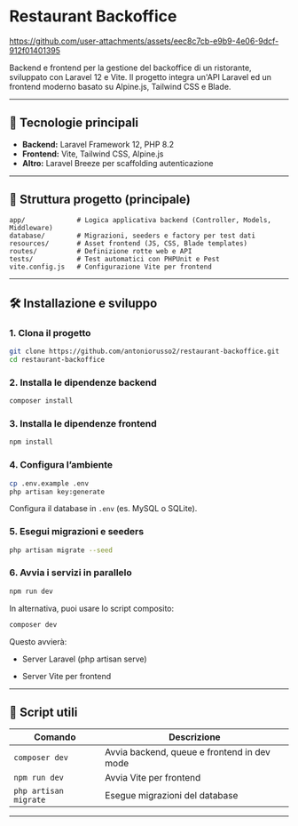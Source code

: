 # Restaurant Backoffice

https://github.com/user-attachments/assets/eec8c7cb-e9b9-4e06-9dcf-912f01401395

Backend e frontend per la gestione del backoffice di un ristorante, sviluppato con Laravel 12 e Vite. Il progetto integra un'API Laravel ed un frontend moderno basato su Alpine.js, Tailwind CSS e Blade.

---

## 🚀 Tecnologie principali

-   **Backend:** Laravel Framework 12, PHP 8.2
-   **Frontend:** Vite, Tailwind CSS, Alpine.js
-   **Altro:** Laravel Breeze per scaffolding autenticazione

---

## 📁 Struttura progetto (principale)

```
app/             # Logica applicativa backend (Controller, Models, Middleware)
database/        # Migrazioni, seeders e factory per test dati
resources/       # Asset frontend (JS, CSS, Blade templates)
routes/          # Definizione rotte web e API
tests/           # Test automatici con PHPUnit e Pest
vite.config.js   # Configurazione Vite per frontend
```

---

## 🛠️ Installazione e sviluppo

### 1. Clona il progetto

```bash
git clone https://github.com/antoniorusso2/restaurant-backoffice.git
cd restaurant-backoffice
```

### 2. Installa le dipendenze backend

```bash
composer install
```

### 3. Installa le dipendenze frontend

```bash
npm install
```

### 4. Configura l’ambiente

```bash
cp .env.example .env
php artisan key:generate
```

Configura il database in `.env` (es. MySQL o SQLite).

### 5. Esegui migrazioni e seeders

```bash
php artisan migrate --seed
```

### 6. Avvia i servizi in parallelo

```bash
npm run dev
```

In alternativa, puoi usare lo script composito:

```bash
composer dev
```

Questo avvierà:

-   Server Laravel (php artisan serve)

-   Server Vite per frontend

---

## 🧪 Script utili

| Comando               | Descrizione                                 |
| --------------------- | ------------------------------------------- |
| `composer dev`        | Avvia backend, queue e frontend in dev mode |
| `npm run dev`         | Avvia Vite per frontend                     |
| `php artisan migrate` | Esegue migrazioni del database              |

---
